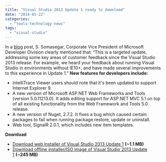 ```yaml
---
title: "Visual Studio 2013 Update 1 ready to download"
date: "2014-01-22"
categories: 
  - "tools-technology-news"
tags: 
  - "visual-studio"
---
```


In a [blog](http://blogs.msdn.com/b/somasegar/archive/2014/01/20/visual-studio-2013-update-1.aspx) post, S. Somasegar, Corporate Vice President of Microsoft Developer Division clearly mentioned that: “This is a targeted update, addressing some key areas of customer feedback since the Visual Studio 2013 release. For example, we heard your feedback about running Visual Studio in environments without IE10+, and have made several improvements to this experience in Update 1.” **New features for developers include:**

- IntelliTrace Viewer users should note that it's been updated to support Internet Explorer 9.
- A new version of Microsoft ASP.NET Web Frameworks and Tools (version 5.0.11213.0). It adds editing support for ASP.NET MVC 5.1 on top of all existing functionality from the Web Framework and Tools 5.0 release.
- A new version of Nuget, 2.7.2. It fixes a bug which caused certain packages to fail when running package restore, update or uninstall.
- Web tool, SignalR 2.0.1, which includes new item templates.

**Download**

- [Download web installer of Visual Studio 2013 Update 1](http://www.microsoft.com/en-us/download/confirmation.aspx?id=41650) **(~1.1 MB)**
- [Download offline installer/ISO image of Visual Studio 2013 Update 1](http://go.microsoft.com/fwlink/?LinkId=386593) **(~245 MB)**
